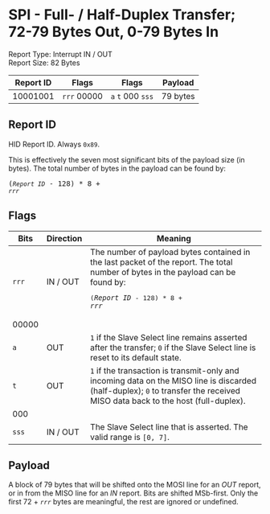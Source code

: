 
# SPI - Full- / Half-Duplex Transfer; 72-79 Bytes Out, 0-79 Bytes In
Report Type: Interrupt IN / OUT<br />
Report Size: 82 Bytes

| Report ID | Flags | Flags | Payload |
|-----------|-------|-------|---------|
| 10001001 | `rrr`&nbsp;00000 | `a`&nbsp;`t`&nbsp;000&nbsp;`sss` | 79 bytes |

## Report ID
HID Report ID.  Always `0x89`.

This is effectively the seven most significant bits of the payload size (in bytes).  The total number of bytes in the payload can be found by: <pre>(*`Report ID`* - 128) * 8 + *`rrr`*</pre>

## Flags
| Bits  | Direction | Meaning |
|-------|-----------|---------|
| `rrr` | IN / OUT  | The number of payload bytes contained in the last packet of the report.  The total number of bytes in the payload can be found by: <pre>(*`Report ID`* - 128) * 8 + *`rrr`*</pre> |
| 00000 |          |                                                                       |
| `a`   | OUT      | `1` if the Slave Select line remains asserted after the transfer; `0` if the Slave Select line is reset to its default state. |
| `t`   | OUT      | `1` if the transaction is transmit-only and incoming data on the MISO line is discarded (half-duplex); `0` to transfer the received MISO data back to the host (full-duplex). |
| 000   |          |                                                                       |
| `sss` | IN / OUT | The Slave Select line that is asserted.  The valid range is `[0, 7]`. |

## Payload
A block of 79 bytes that will be shifted onto the MOSI line for an *OUT* report, or in from the MISO line for an *IN* report.  Bits are shifted MSb-first.  Only the first 72 + *`rrr`* bytes are meaningful, the rest are ignored or undefined.
